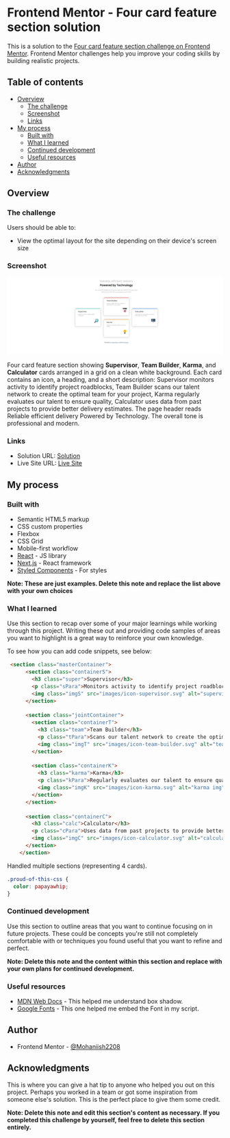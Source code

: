 # Frontend Mentor - Four card feature section solution

This is a solution to the [Four card feature section challenge on Frontend Mentor](https://www.frontendmentor.io/challenges/four-card-feature-section-weK1eFYK). Frontend Mentor challenges help you improve your coding skills by building realistic projects. 

## Table of contents

- [Overview](#overview)
  - [The challenge](#the-challenge)
  - [Screenshot](#screenshot)
  - [Links](#links)
- [My process](#my-process)
  - [Built with](#built-with)
  - [What I learned](#what-i-learned)
  - [Continued development](#continued-development)
  - [Useful resources](#useful-resources)
- [Author](#author)
- [Acknowledgments](#acknowledgments)

## Overview

### The challenge

Users should be able to:

- View the optimal layout for the site depending on their device's screen size

### Screenshot

![Final Product](Final-Screenshot.png)

Four card feature section showing **Supervisor**, **Team Builder**, **Karma**, and **Calculator** cards arranged in a grid on a clean white background. Each card contains an icon, a heading, and a short description: Supervisor monitors activity to identify project roadblocks, Team Builder scans our talent network to create the optimal team for your project, Karma regularly evaluates our talent to ensure quality, Calculator uses data from past projects to provide better delivery estimates. The page header reads Reliable efficient delivery Powered by Technology. The overall tone is professional and modern.

### Links

- Solution URL: [Solution](https://your-solution-url.com)
- Live Site URL: [Live Site](https://mohaniish2208.github.io/Four-Card-Feature-Section/)

## My process

### Built with

- Semantic HTML5 markup
- CSS custom properties
- Flexbox
- CSS Grid
- Mobile-first workflow
- [React](https://reactjs.org/) - JS library
- [Next.js](https://nextjs.org/) - React framework
- [Styled Components](https://styled-components.com/) - For styles

**Note: These are just examples. Delete this note and replace the list above with your own choices**

### What I learned

Use this section to recap over some of your major learnings while working through this project. Writing these out and providing code samples of areas you want to highlight is a great way to reinforce your own knowledge.

To see how you can add code snippets, see below:

```html
 <section class="masterContainer">
      <section class="containerS">
        <h3 class="super">Supervisor</h3>
        <p class="sPara">Monitors activity to identify project roadblocks</p>
        <img class="imgS" src="images/icon-supervisor.svg" alt="supervisor img">
      </section>

      <section class="jointContainer">
        <section class="containerT">
          <h3 class="team">Team Builder</h3>
          <p class="tPara">Scans our talent network to create the optimal team for your project</p>
          <img class="imgT" src="images/icon-team-builder.svg" alt="team img">
        </section>

        <section class="containerK">
          <h3 class="karma">Karma</h3>
          <p class="kPara">Regularly evaluates our talent to ensure quality</p>
          <img class="imgK" src="images/icon-karma.svg" alt="karma img">
        </section>
      </section>

      <section class="containerC">
        <h3 class="calc">Calculator</h3>
        <p class="cPara">Uses data from past projects to provide better delivery estimates</p>
        <img class="imgC" src="images/icon-calculator.svg" alt="calculator img">
      </section>
    </section>
```
Handled multiple sections (representing 4 cards).

```css
.proud-of-this-css {
  color: papayawhip;
}
```

### Continued development

Use this section to outline areas that you want to continue focusing on in future projects. These could be concepts you're still not completely comfortable with or techniques you found useful that you want to refine and perfect.

**Note: Delete this note and the content within this section and replace with your own plans for continued development.**

### Useful resources

- [MDN Web Docs](https://developer.mozilla.org/en-US/docs/Web/CSS/box-shadow) - This helped me understand box shadow.
- [Google Fonts](https://fonts.google.com/selection/embed) - This one helped me embed the Font in my script.

## Author

- Frontend Mentor - [@Mohaniish2208](https://www.frontendmentor.io/profile/Mohaniish2208)

## Acknowledgments

This is where you can give a hat tip to anyone who helped you out on this project. Perhaps you worked in a team or got some inspiration from someone else's solution. This is the perfect place to give them some credit.

**Note: Delete this note and edit this section's content as necessary. If you completed this challenge by yourself, feel free to delete this section entirely.**
